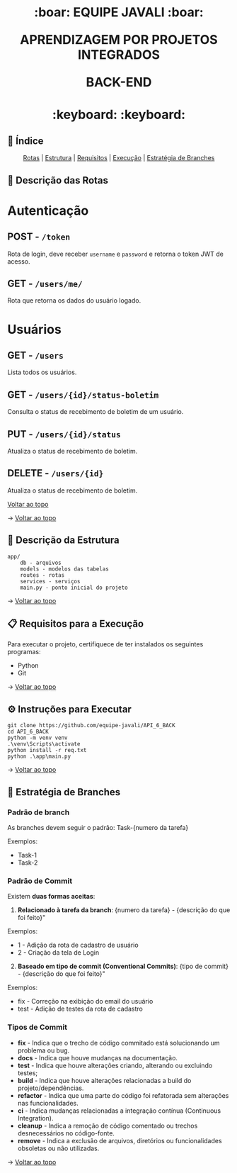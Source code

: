 <span id="topo">
<h1 align='center'>
:boar: EQUIPE JAVALI :boar:

APRENDIZAGEM POR PROJETOS INTEGRADOS

BACK-END
</h1>

<h1 align='center'> :keyboard:  :keyboard: </h1>

## :mag_right: Índice
<p align='center'>
    <a href="#rotas">Rotas</a> |
    <a href="#estrutura">Estrutura</a>  |
    <a href="#requisitos">Requisitos</a> |
    <a href="#execucao">Execução</a> |
    <!-- <a href="#teste">Teste</a> | -->
    <a href="#estrategia">Estratégia de Branches</a>
</p>

<span id="rotas">

## :bust_in_silhouette: Descrição das Rotas

# Autenticação
## POST - `/token`
Rota de login, deve receber `username` e `password` e retorna o token JWT de acesso.

## GET - `/users/me/`
Rota que retorna os dados do usuário logado.

# Usuários
## GET - `/users`
Lista todos os usuários.

## GET - `/users/{id}/status-boletim`
Consulta o status de recebimento de boletim de um usuário.

## PUT - `/users/{id}/status`
Atualiza o status de recebimento de boletim.

## DELETE - `/users/{id}`
Atualiza o status de recebimento de boletim.

[Voltar ao topo](#sumário)

→ [Voltar ao topo](#topo)

<span id="estrutura">

## :scroll: Descrição da Estrutura

```
app/
    db - arquivos
    models - modelos das tabelas
    routes - rotas
    services - serviços
    main.py - ponto inicial do projeto
```

→ [Voltar ao topo](#topo)

<span id="requisitos">

## :clipboard: Requisitos para a Execução

Para executar o projeto, certifiquece de ter instalados os seguintes programas:
* Python
* Git
    
→ [Voltar ao topo](#topo)

<span id="execucao">

## :gear: Instruções para Executar

```
git clone https://github.com/equipe-javali/API_6_BACK
cd API_6_BACK
python -m venv venv
.\venv\Scripts\activate
python install -r req.txt
python .\app\main.py
```

→ [Voltar ao topo](#topo)

<!-- <span id="execucao">

## :gear: Instruções para Executar

→ [Voltar ao topo](#topo)

<span id="teste">

## 🧪 Instruções para Testar

→ [Voltar ao topo](#topo) -->

<span id="estrategia">

## :twisted_rightwards_arrows: Estratégia de Branches

### Padrão de branch
As branches devem seguir o padrão: Task-{numero da tarefa}

Exemplos:
- Task-1
- Task-2

### Padrão de Commit
Existem **duas formas aceitas**:  

1. **Relacionado à tarefa da branch**:  {numero da tarefa} - {descrição do que foi feito}"    

Exemplos:
- 1 - Adição da rota de cadastro de usuário
- 2 - Criação da tela de Login

2. **Baseado em tipo de commit (Conventional Commits)**: {tipo de commit} - {descrição do que foi feito}"

Exemplos:
- fix - Correção na exibição do email do usuário
- test - Adição de testes da rota de cadastro

### Tipos de Commit
* **fix** - Indica que o trecho de código commitado está solucionando um problema ou bug.
* **docs** - Indica que houve mudanças na documentação.
* **test** - Indica que houve alterações criando, alterando ou excluindo testes;
* **build** - Indica que houve alterações relacionadas a build do projeto/dependências.
* **refactor** - Indica que uma parte do código foi refatorada sem alterações nas funcionalidades.
* **ci** - Indica mudanças relacionadas a integração contínua (Continuous Integration).
* **cleanup** - Indica a remoção de código comentado ou trechos desnecessários no código-fonte.
* **remove** - Indica a exclusão de arquivos, diretórios ou funcionalidades obsoletas ou não utilizadas.

→ [Voltar ao topo](#topo)
